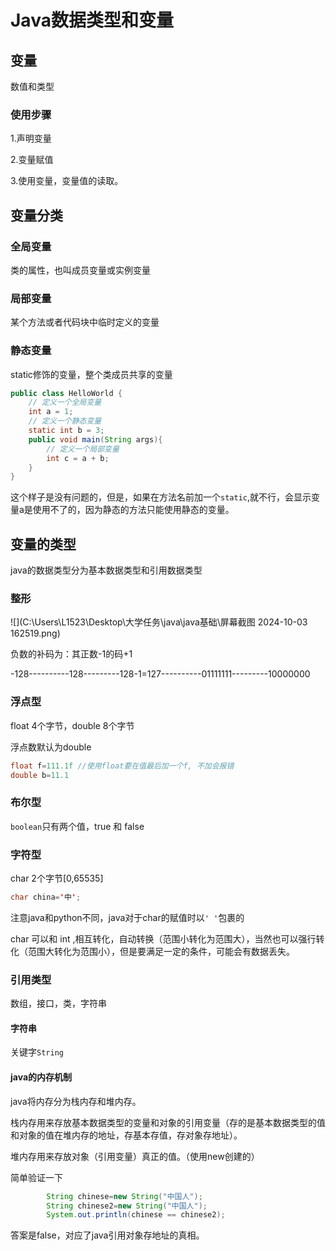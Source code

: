 # Java数据类型和变量

## 变量

数值和类型

### 使用步骤

1.声明变量

2.变量赋值

3.使用变量，变量值的读取。

## 变量分类

### 全局变量

类的属性，也叫成员变量或实例变量

### 局部变量

某个方法或者代码块中临时定义的变量

### 静态变量

static修饰的变量，整个类成员共享的变量

```java
public class HelloWorld {
    // 定义一个全局变量
    int a = 1;
    // 定义一个静态变量
    static int b = 3;
    public void main(String args){
        // 定义一个局部变量
        int c = a + b;
    }
}
```

这个样子是没有问题的，但是，如果在方法名前加一个`static`,就不行，会显示变量a是使用不了的，因为静态的方法只能使用静态的变量。

## 变量的类型

java的数据类型分为基本数据类型和引用数据类型

### 整形

![](C:\Users\L1523\Desktop\大学任务\java\java基础\屏幕截图 2024-10-03 162519.png)

负数的补码为：其正数-1的码+1

-128----------128---------128-1=127----------01111111---------10000000

### 浮点型

float 4个字节，double 8个字节

浮点数默认为double

```java
float f=111.1f //使用float要在值最后加一个f, 不加会报错
double b=11.1
```

### 布尔型

`boolean`只有两个值，true 和 false

### 字符型

char 2个字节[0,65535]

```java
char china='中';
```

注意java和python不同，java对于char的赋值时以`' '`包裹的

char 可以和 int ,相互转化，自动转换（范围小转化为范围大），当然也可以强行转化（范围大转化为范围小），但是要满足一定的条件，可能会有数据丢失。

### 引用类型

数组，接口，类，字符串

#### 字符串

关键字`String`

#### java的内存机制

java将内存分为栈内存和堆内存。

栈内存用来存放基本数据类型的变量和对象的引用变量（存的是基本数据类型的值和对象的值在堆内存的地址，存基本存值，存对象存地址）。

堆内存用来存放对象（引用变量）真正的值。（使用new创建的）

简单验证一下

```java
        String chinese=new String("中国人");
        String chinese2=new String("中国人");
        System.out.println(chinese == chinese2);
```

答案是false，对应了java引用对象存地址的真相。